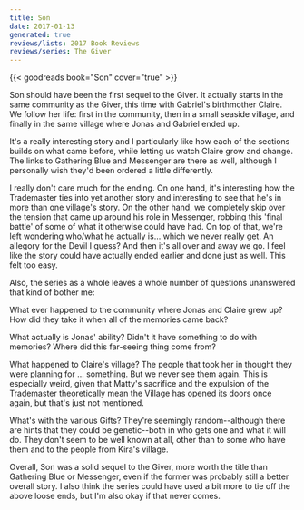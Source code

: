 ```yaml
---
title: Son
date: 2017-01-13
generated: true
reviews/lists: 2017 Book Reviews
reviews/series: The Giver
---
```

{{< goodreads book="Son" cover="true" >}}

Son should have been the first sequel to the Giver. It actually starts in the same community as the Giver, this time with Gabriel's birthmother Claire. We follow her life: first in the community, then in a small seaside village, and finally in the same village where Jonas and Gabriel ended up.  

It's a really interesting story and I particularly like how each of the sections builds on what came before, while letting us watch Claire grow and change. The links to Gathering Blue and Messenger are there as well, although I personally wish they'd been ordered a little differently.  

<!--more-->

I really don't care much for the ending. On one hand, it's interesting how the Trademaster ties into yet another story and interesting to see that he's in more than one village's story. On the other hand, we completely skip over the tension that came up around his role in Messenger, robbing this 'final battle' of some of what it otherwise could have had. On top of that, we're left wondering who/what he actually is... which we never really get. An allegory for the Devil I guess? And then it's all over and away we go. I feel like the story could have actually ended earlier and done just as well. This felt too easy.  

Also, the series as a whole leaves a whole number of questions unanswered that kind of bother me:  

What ever happened to the community where Jonas and Claire grew up? How did they take it when all of the memories came back?  

What actually is Jonas' ability? Didn't it have something to do with memories? Where did this far-seeing thing come from?  

What happened to Claire's village? The people that took her in thought they were planning for ... something. But we never see them again. This is especially weird, given that Matty's sacrifice and the expulsion of the Trademaster theoretically mean the Village has opened its doors once again, but that's just not mentioned.  

What's with the various Gifts? They're seemingly random--although there are hints that they could be genetic--both in who gets one and what it will do. They don't seem to be well known at all, other than to some who have them and to the people from Kira's village.  

Overall, Son was a solid sequel to the Giver, more worth the title than Gathering Blue or Messenger, even if the former was probably still a better overall story. I also think the series could have used a bit more to tie off the above loose ends, but I'm also okay if that never comes.


